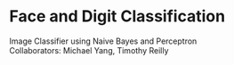 # Face and Digit Classification
Image Classifier using Naive Bayes and Perceptron
<br/>Collaborators: Michael Yang, Timothy Reilly
